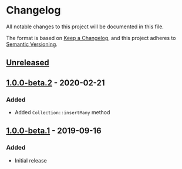 # Changelog
All notable changes to this project will be documented in this file.

The format is based on [Keep a Changelog](https://keepachangelog.com/en/1.0.0/),
and this project adheres to [Semantic Versioning](https://semver.org/spec/v2.0.0.html).

## [Unreleased]

## [1.0.0-beta.2] - 2020-02-21
### Added
- Added `Collection::insertMany` method

## [1.0.0-beta.1] - 2019-09-16
### Added
- Initial release

[Unreleased]: https://github.com/piotr-cz/cockpit-sql-driver/compare/v1.0.0-beta.2...HEAD
[1.0.0-beta.2]: https://github.com/piotr-cz/cockpit-sql-driver/compare/v1.0.0-beta.1...v1.0.0-beta.2
[1.0.0-beta.1]: https://github.com/piotr-cz/cockpit-sql-driver/releases/tag/v1.0.0-beta.1
